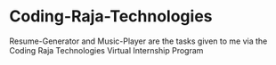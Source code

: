 # Coding-Raja-Technologies
Resume-Generator and Music-Player are the tasks given to me via the Coding Raja Technologies Virtual Internship Program

